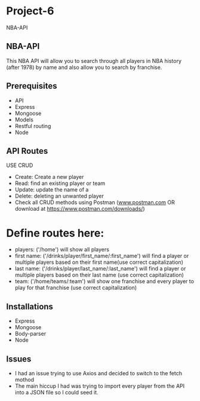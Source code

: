 # Project-6
NBA-API
## NBA-API
This NBA API will allow you to search through all players in NBA history (after 1978) by name and also allow you to search by franchise.
## Prerequisites
- API
- Express
- Mongoose
- Models
- Restful routing
- Node
## API Routes
USE CRUD
- Create: Create a new player 
- Read: find an existing player or team
- Update: update the name of a 
- Delete: deleting an unwanted player
- Check all CRUD methods using Postman (www.postman.com OR download at https://www.postman.com/downloads/)

# Define routes here:
- players: ('/home') will show all players
- first name: ('/drinks/player/first_name/:first_name') will find a player or multiple players based on their first name(use correct capitalization)
- last name: ('/drinks/player/last_name/:last_name') will find a player or multiple players based on their last name (use correct capitalization)
- team: ('/home/teams/:team') will show one franchise and every player to play for that franchise (use correct capitalization)
## Installations
- Express
- Mongoose
- Body-parser
- Node
## Issues
- I had an issue trying to use Axios and decided to switch to the fetch mothod 
- The main hiccup I had was trying to import every player from the API into a JSON file so I could seed it.